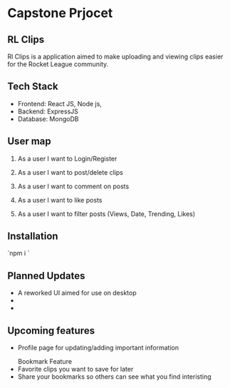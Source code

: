 # Capstone Prjocet
## RL Clips

Rl Clips is a application aimed to make uploading and viewing clips easier for the Rocket League community.

## Tech Stack
- Frontend: React JS, Node js, 
- Backend: ExpressJS
- Database: MongoDB

<h2>User map</h2>

1. As a user I want to Login/Register

2. As a user I want to post/delete clips

3. As a user I want to comment on posts

4. As a user I want to like posts

5. As a user I want to filter posts (Views, Date, Trending, Likes)


<h2>Installation</h2>
`npm i `

## Planned Updates
- A reworked UI aimed for use on desktop
-
-

## Upcoming features
- Profile page for updating/adding important information 
<ul> Bookmark Feature
 <li> Favorite clips you want to save for later </li>
 <li> Share your bookmarks so others can see what you find interisting </li>
</ul>
